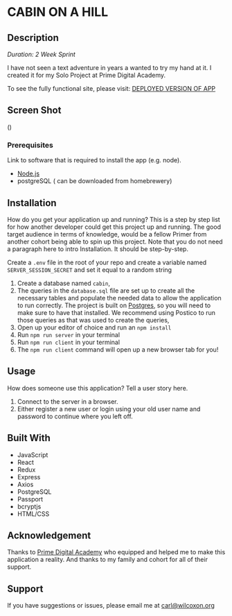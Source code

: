 
# CABIN ON A HILL

## Description

_Duration: 2 Week Sprint_

I have not seen a text adventure in years a wanted to try my hand at it. I created it for my Solo Project at Prime Digital Academy.

To see the fully functional site, please visit: [DEPLOYED VERSION OF APP](www.heroku.com)

## Screen Shot

()

### Prerequisites

Link to software that is required to install the app (e.g. node).

- [Node.js](https://nodejs.org/en/)
- postgreSQL ( can be downloaded from homebrewery)

## Installation

How do you get your application up and running? This is a step by step list for how another developer could get this project up and running. The good target audience in terms of knowledge, would be a fellow Primer from another cohort being able to spin up this project. Note that you do not need a paragraph here to intro Installation. It should be step-by-step.

Create a `.env` file in the root of your repo and create a variable named `SERVER_SESSION_SECRET` and set it equal to a random string

1. Create a database named `cabin`,
2. The queries in the `database.sql` file are set up to create all the necessary tables and populate the needed data to allow the application to run correctly. The project is built on [Postgres](https://www.postgresql.org/download/), so you will need to make sure to have that installed. We recommend using Postico to run those queries as that was used to create the queries,
3. Open up your editor of choice and run an `npm install`
4. Run `npm run server` in your terminal
5. Run `npm run client` in your terminal
6. The `npm run client` command will open up a new browser tab for you!

## Usage
How does someone use this application? Tell a user story here.

1. Connect to the server in a browser.
2. Either register a new user or login using your old user name and password to continue where you left off.



## Built With

- JavaScript
- React
- Redux
- Express
- Axios
- PostgreSQL
- Passport
- bcryptjs
- HTML/CSS

## Acknowledgement
Thanks to [Prime Digital Academy](www.primeacademy.io) who equipped and helped me to make this application a reality. And thanks to my family and cohort for all of their support.

## Support
If you have suggestions or issues, please email me at [carl@wilcoxon.org](carl@wilcoxon.org)
